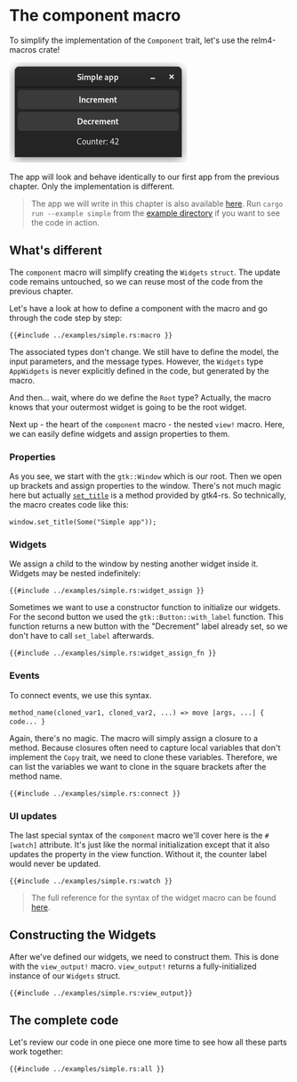 # The component macro

To simplify the implementation of the `Component` trait, let's use the relm4-macros crate!

![App screenshot dark](img/screenshots/simple-dark.png)

The app will look and behave identically to our first app from the previous chapter. Only the implementation is different.

> The app we will write in this chapter is also available [here](https://github.com/AaronErhardt/relm4/blob/main/relm4-examples/examples/simple.rs). Run `cargo run --example simple` from the [example directory](https://github.com/AaronErhardt/relm4/tree/main/relm4-examples) if you want to see the code in action.

## What's different

The `component` macro will simplify creating the `Widgets` `struct`. The update code remains untouched, so we can reuse most of the code from the previous chapter.

Let's have a look at how to define a component with the macro and go through the code step by step:

```rust,no_run,noplayground
{{#include ../examples/simple.rs:macro }}
```

The associated types don't change. We still have to define the model, the input parameters, and the message types. However, the `Widgets` type `AppWidgets` is never explicitly defined in the code, but generated by the macro.

And then... wait, where do we define the `Root` type? Actually, the macro knows that your outermost widget is going to be the root widget.

Next up - the heart of the `component` macro - the nested `view!` macro. Here, we can easily define widgets and assign properties to them.

### Properties

As you see, we start with the `gtk::Window` which is our root. Then we open up brackets and assign properties to the window. There's not much magic here but actually [`set_title`](https://gtk-rs.org/gtk4-rs/git/docs/gtk4/prelude/trait.GtkWindowExt.html#tymethod.set_title) is a method provided by gtk4-rs. So technically, the macro creates code like this:

```rust,no_run,noplayground
window.set_title(Some("Simple app"));
```

### Widgets

We assign a child to the window by nesting another widget inside it. Widgets may be nested indefinitely:

```rust,no_run,noplayground
{{#include ../examples/simple.rs:widget_assign }}
```

Sometimes we want to use a constructor function to initialize our widgets. For the second button we used the `gtk::Button::with_label` function. This function returns a new button with the "Decrement" label already set, so we don't have to call `set_label` afterwards.

```rust,no_run,noplayground
{{#include ../examples/simple.rs:widget_assign_fn }}
```

### Events

To connect events, we use this syntax.

```rust,no_run,noplayground
method_name(cloned_var1, cloned_var2, ...) => move |args, ...| { code... }
```

Again, there's no magic. The macro will simply assign a closure to a method. Because closures often need to capture local variables that don't implement the `Copy` trait, we need to clone these variables. Therefore, we can list the variables we want to clone in the square brackets after the method name.

```rust,no_run,noplayground
{{#include ../examples/simple.rs:connect }}
```

### UI updates

The last special syntax of the `component` macro we'll cover here is the `#[watch]` attribute. It's just like the normal initialization except that it also updates the property in the view function. Without it, the counter label would never be updated.

```rust,no_run,noplayground
{{#include ../examples/simple.rs:watch }}
```

> The full reference for the syntax of the widget macro can be found [here](https://aaronerhardt.github.io/relm4-book/book/widget_macro_reference.html).

## Constructing the Widgets

After we've defined our widgets, we need to construct them. This is done with the `view_output!` macro. `view_output!` returns a fully-initialized instance of our `Widgets` struct.

```rust,no_run,noplayground
{{#include ../examples/simple.rs:view_output}}
```

## The complete code

Let's review our code in one piece one more time to see how all these parts work together:

```rust,no_run,noplayground
{{#include ../examples/simple.rs:all }}
```
